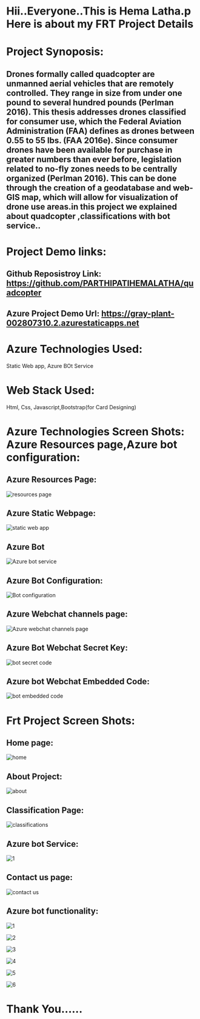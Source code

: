 # Hii..Everyone..This is Hema Latha.p Here is about my FRT Project Details

# Project Synoposis: 
## Drones formally called quadcopter are unmanned aerial vehicles that are remotely controlled. They range in size from under one pound to several hundred pounds (Perlman 2016). This thesis addresses drones classified for consumer use, which the Federal Aviation Administration (FAA) defines as drones between 0.55 to 55 lbs. (FAA 2016e). Since consumer drones have been available for purchase in greater numbers than ever before, legislation related to no-fly zones needs to be centrally organized (Perlman 2016). This can be done through the creation of a geodatabase and web-GIS map, which will allow for visualization of drone use areas.in this project we explained about quadcopter ,classifications with bot service..

# Project Demo links:
## Github Reposistroy Link: https://github.com/PARTHIPATIHEMALATHA/quadcopter
## Azure Project Demo Url: https://gray-plant-002807310.2.azurestaticapps.net


# Azure Technologies Used:
Static Web app,
Azure BOt Service

# Web Stack Used:
Html, Css, Javascript,Bootstrap(for Card Designing)

# Azure Technologies Screen Shots: Azure Resources page,Azure bot configuration:
## Azure Resources Page:
![resources page](https://user-images.githubusercontent.com/118505703/215047615-6aacd8f7-fbc7-48ea-861e-3fe6c7b43fe8.png)

## Azure Static Webpage:
![static web app](https://user-images.githubusercontent.com/118505703/215047644-6f7f5cac-fa4d-46cc-bac8-947de439b66c.png)

## Azure Bot
![Azure bot service](https://user-images.githubusercontent.com/118505703/215047676-5037f5f0-622e-48e2-9df1-30ae6f824023.png)

## Azure Bot Configuration:
![Bot configuration](https://user-images.githubusercontent.com/118505703/215047756-3cc5b30e-b898-418a-bd07-87a3f00b1a7d.png)

## Azure Webchat channels page:
![Azure webchat channels page](https://user-images.githubusercontent.com/118505703/215047800-99ea5807-7c09-4f24-8d2f-a403cd373937.png)

## Azure Bot Webchat Secret Key:
![bot secret code](https://user-images.githubusercontent.com/118505703/215047844-9ef3b060-06e5-400b-8c89-e34c405cd03e.png)

## Azure bot Webchat Embedded Code:
![bot embedded code](https://user-images.githubusercontent.com/118505703/215047874-2eefdf76-4033-45c8-98d3-12d4d6d0ea41.png)



# Frt Project Screen Shots:
## Home page:
![home](https://user-images.githubusercontent.com/118505703/215048938-bbe9dad4-7f96-488c-b557-3274bb1ceb54.png)
## About Project:
![about](https://user-images.githubusercontent.com/118505703/215048990-a91c4f92-679f-4143-b208-3c08c54fcaef.png)

## Classification Page:
![classifications](https://user-images.githubusercontent.com/118505703/215049024-2e9ae203-946f-4805-84d4-b4a4353d2a8c.png)

## Azure bot Service:
![1](https://user-images.githubusercontent.com/118505703/215049162-af53e954-5a58-4b08-8e04-d8e39b608edd.png)

## Contact us page:
![contact us](https://user-images.githubusercontent.com/118505703/215049203-52d15fe4-a54e-47fc-8650-34f4ca7e3456.png)

## Azure bot functionality:
![1](https://user-images.githubusercontent.com/118505703/215049241-0b70bf86-f84e-4f72-a70b-986218faf268.png)

![2](https://user-images.githubusercontent.com/118505703/215049281-3710809f-0921-44ae-9f3e-a5b99c9217b2.png)

![3](https://user-images.githubusercontent.com/118505703/215049331-88e67dcf-b11f-49a0-a3bd-248bbfecde1f.png)

![4](https://user-images.githubusercontent.com/118505703/215049361-36c81a4e-4be2-44eb-a422-e74e592f01f2.png)

![5](https://user-images.githubusercontent.com/118505703/215049381-4b1bfbfb-f5c6-436c-a7bc-f047aa2848c6.png)

![6](https://user-images.githubusercontent.com/118505703/215049404-224b4305-f3a2-4b86-9589-7ea2ca5ebf5d.png)

  # Thank You......


